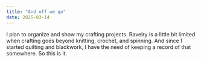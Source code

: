 ```yaml
---
title: "And off we go"
date: 2025-03-14
---
```


I plan to organize and show my crafting projects. Ravelry is a little bit limited when crafting goes beyond knitting, crochet, and spinning. And since I started quilting and blackwork, I have the need of keeping a record of that somewhere. So this is it.
